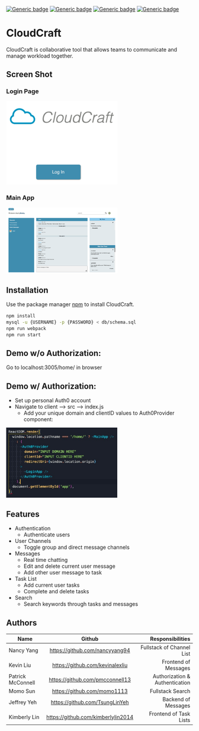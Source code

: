 [![Generic badge](https://img.shields.io/badge/npm-6.14.11-<COLOR>.svg)](https://shields.io/)
[![Generic badge](https://img.shields.io/badge/node-v12.20.2-orange.svg)](https://shields.io/)
[![Generic badge](https://img.shields.io/badge/react-17.0.2-yellowgreen.svg)](https://shields.io/)
[![Generic badge](https://img.shields.io/badge/socket.io-4.0.1-orange.svg)](https://shields.io/)

# CloudCraft

CloudCraft is collaborative tool that allows teams to communicate and manage workload together.

## Screen Shot
### Login Page
<img src="./readMeImg/login.png" width="300px">

### Main App
<img src="./readMeImg/main-app.png" width="300px">



## Installation

Use the package manager [npm](https://www.npmjs.com/get-npm) to install CloudCraft.

```bash
npm install
mysql -u {USERNAME} -p {PASSWORD} < db/schema.sql
npm run webpack
npm run start
```

## Demo w/o Authorization:
Go to localhost:3005/home/ in browser

## Demo w/ Authorization:
- Set up personal Auth0 account
- Navigate to client --> src --> index.js
  - Add your unique domain and clientID values to Auth0Provider component:
<img src="./readMeImg/Auth0setUp.jpg" width="300px">

## Features
- Authentication
  -   Authenticate users
- User Channels
  - Toggle group and direct message channels
- Messages
  - Real time chatting
  - Edit and delete current user message
  - Add other user message to task
- Task List
  - Add current user tasks
  - Complete and delete tasks
- Search
  - Search keywords through tasks and messages

## Authors
| Name                | Github                            |Responsibilities |
| --------------------|:------------------------------:   |------:|
| Nancy Yang          |https://github.com/nancyyang94     |Fullstack of Channel List|
| Kevin Liu           |https://github.com/kevinalexliu    |Frontend of Messages  |
| Patrick McConnell   |https://github.com/pmcconnell13    |Authorization & Authentication|
| Momo Sun            |https://github.com/momo1113        |Fullstack Search|
| Jeffrey Yeh         |https://github.com/TsungLinYeh     |Backend of Messages|
| Kimberly Lin        |https://github.com/kimberlylin2014 |Frontend of Task Lists|


